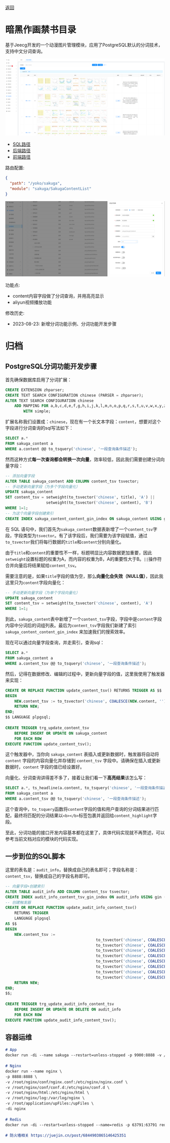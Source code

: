 [返回](../)

# 暗黑作画禁书目录

基于Jeecg开发的一个动漫图片管理模块，应用了PostgreSQL默认的分词技术，支持中文分词查询。

![2023-08-23_15-01-35.png](./assets/暗黑作画禁书目录-1692774113052.png)


* [SQL路径](https://github.com/yoko-murasame/jeecg-boot/blob/yoko-3.4.3last/db/PostgreSQL/可选/sakuga_content.sql)
* [后端路径](https://github.com/yoko-murasame/jeecg-boot/blob/yoko-3.4.3last/jeecg-module-system/jeecg-system-biz/src/main/java/org/jeecg/modules/sakuga)
* [前端路径](https://github.com/yoko-murasame/ant-design-vue-jeecg/blob/yoko/src/views/sakuga)

路由配置: 

```json
{
  "path": "/yoko/sakuga",
  "module": "sakuga/SakugaContentList"
}
```

![2023-08-23_10-48-37.png](./assets/暗黑作画禁书目录-1692758921145.png)

功能点:
* content内容字段做了分词查询，并用高亮显示
* aliyun视频播放功能

修改历史:
* 2023-08-23: 新增分词功能示例、分词功能开发步骤



# 归档


## PostgreSQL分词功能开发步骤

首先确保数据库启用了分词扩展：

```sql
CREATE EXTENSION zhparser;
CREATE TEXT SEARCH CONFIGURATION chinese (PARSER = zhparser);
ALTER TEXT SEARCH CONFIGURATION chinese
    ADD MAPPING FOR a,b,c,d,e,f,g,h,i,j,k,l,m,n,o,p,q,r,s,t,u,v,w,x,y,z
        WITH simple;
```

扩展名称我们设置成：`chinese`，现在有一个长文本字段：`content`，想要对这个字段进行分词查询的sql写法如下：

```sql
SELECT a.*
FROM sakuga_content a
WHERE a.content @@ to_tsquery('chinese', '一段查询条件描述');
```

然而这种方式**每一次查询都会转换一次向量**，效率较低，因此我们需要创建分词向量字段：

```sql
-- 添加向量字段
ALTER TABLE sakuga_content ADD COLUMN content_tsv tsvector;
-- 手动更新向量字段（为多个字段向量化）
UPDATE sakuga_content
SET content_tsv = setweight(to_tsvector('chinese', title), 'A') ||
                  setweight(to_tsvector('chinese', content), 'B')
WHERE 1=1;
-- 为这个向量字段创建索引
CREATE INDEX sakuga_content_content_gin_index ON sakuga_content USING gin (content_tsv);
```

在 SQL 语句中，我们首先为`sakuga_content`数据表新增了一个`content_tsv`字段，字段类型为`tsvector`。有了该字段后，我们需要为该字段赋值，通过`to_tsvector`我们将每行数据的`title`和`content`分别向量化。

由于`title`和`content`的重要性不一样，标题明显比内容数据更加重要，因此`setweight`设置标题的权重为A，而内容的权重为B，A的重要性大于B。`||`操作符合并向量后将结果赋给`content_tsv`。

需要注意的是，如果`title`字段的值为空，那么**向量化会失效（NULL值）**，因此我这里只为`content`字段向量化：

```sql
-- 手动更新向量字段（为单个字段向量化）
UPDATE sakuga_content
SET content_tsv = setweight(to_tsvector('chinese', content), 'A')
WHERE 1=1;
```

到此，`sakuga_content`表中新增了一个`content_tsv`字段，字段中是`content`字段内容中分词后的词组列表。最后为`content_tsv`字段我们新建了索引 `sakuga_content_content_gin_index` 来加速我们的搜索效率。

现在可以通过向量字段查询，并走索引，查询sql：

```sql
SELECT a.*
FROM sakuga_content a
WHERE a.content_tsv @@ to_tsquery('chinese', '一段查询条件描述');
```

然后，记得在数据修改、编辑的过程中，更新向量字段的值，这里我使用了触发器来实现：

```sql
CREATE OR REPLACE FUNCTION update_content_tsv() RETURNS TRIGGER AS $$
BEGIN
    NEW.content_tsv := to_tsvector('chinese', COALESCE(NEW.content, ''));
    RETURN NEW;
END;
$$ LANGUAGE plpgsql;

CREATE TRIGGER trg_update_content_tsv
    BEFORE INSERT OR UPDATE ON sakuga_content
    FOR EACH ROW
EXECUTE FUNCTION update_content_tsv();
```

这个触发器中，当你向 `sakuga_content` 表插入或更新数据时，触发器将自动将 `content` 字段的内容向量化并存储到 `content_tsv` 字段中。请确保在插入或更新数据时，`content` 字段的值已经设置好。

向量化、分词查询讲得差不多了，接着让我们看一下**高亮结果**该怎么写：

```sql
SELECT a.*, ts_headline(a.content, to_tsquery('chinese', '一段查询条件描述')) AS content_highlight
FROM sakuga_content a
WHERE a.content_tsv @@ to_tsquery('chinese', '一段查询条件描述');
```

这个查询中，`to_tsquery`函数将`content`字段的值和用户查询的分词结果进行匹配，最终将匹配的分词结果以`<b></b>`标签包裹并返回给`content_highlight`字段。

至此，分词功能的接口开发内容基本都在这里了，具体代码实现就不再赘述，可以参考当前文档对应的模块的代码实现。


## 一步到位的SQL脚本

这里的表名是：`audit_info`，替换成自己的表名即可；字段名称是：`content_tsv`，替换成自己的字段名称即可。

```sql
-- 向量字段+创建索引
ALTER TABLE audit_info ADD COLUMN content_tsv tsvector;
CREATE INDEX audit_info_content_tsv_gin_index ON audit_info USING gin (content_tsv);
-- 创建触发器
CREATE OR REPLACE FUNCTION update_audit_info_content_tsv()
    RETURNS TRIGGER
    LANGUAGE plpgsql
AS $$
BEGIN
    NEW.content_tsv :=
                                        to_tsvector('chinese', COALESCE(NEW.audit_title, '')) ||
                                        to_tsvector('chinese', COALESCE(NEW.audited_entity, '')) ||
                                        to_tsvector('chinese', COALESCE(NEW.audit_agency, '')) ||
                                        to_tsvector('chinese', COALESCE(NEW.total_audit_fees, '')) ||
                                        to_tsvector('chinese', COALESCE(NEW.audit_fees, '')) ||
                                        to_tsvector('chinese', COALESCE(NEW.contacts, '')) ||
                                        to_tsvector('chinese', COALESCE(NEW.audit_description, '')) ||
                                        to_tsvector('chinese', COALESCE(NEW.sysusername, ''));
    RETURN NEW;
END;
$$;

CREATE TRIGGER trg_update_audit_info_content_tsv
    BEFORE INSERT OR UPDATE OR DELETE ON audit_info
    FOR EACH ROW
EXECUTE FUNCTION update_audit_info_content_tsv();
```

## 容器运维

```markdown
# App
docker run -di --name sakuga --restart=unless-stopped -p 9900:8888 -v /root/application/sakuga:/app app-split

# Nginx
docker run --name nginx \
-p 8888:8888 \
-v /root/nginx/conf/nginx.conf:/etc/nginx/nginx.conf \
-v /root/nginx/conf/conf.d:/etc/nginx/conf.d \
-v /root/nginx/html:/etc/nginx/html \
-v /root/nginx/log:/var/log/nginx \
-v /root/application/upFiles:/upFiles \
-di nginx

# Redis
docker run -di --restart=unless-stopped --name=redis -p 63791:63791 redis --requirepass "123456" --port "63791" --appendonly "yes"

# 防火墙相关 https://juejin.cn/post/6844903865146425351
```
